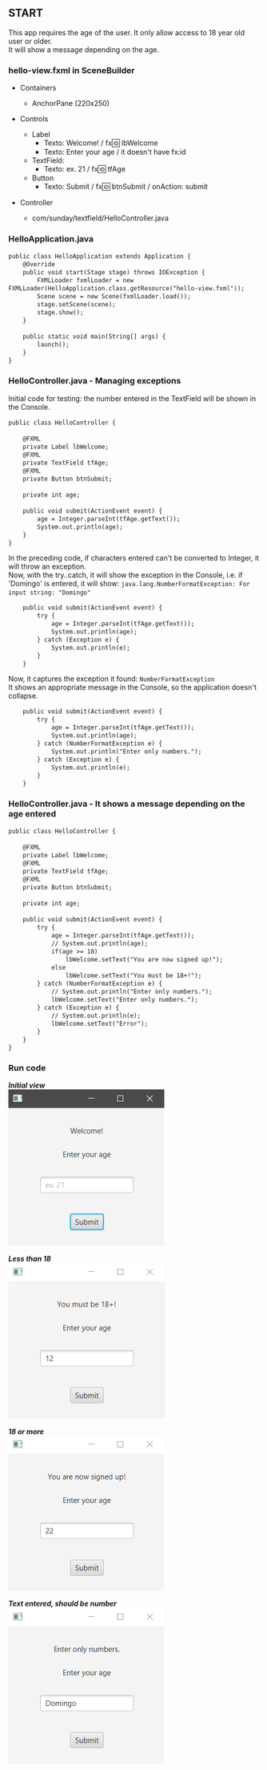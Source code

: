 ## START
This app requires the age of the user. It only allow access to 18 year old user or older.   
It will show a message depending on the age.

### hello-view.fxml in SceneBuilder

- Containers
  - AnchorPane (220x250)  


- Controls
  - Label
    - Texto: Welcome! / fx:id: lbWelcome
    - Texto: Enter your age / it doesn't have fx:id
  - TextField:
    - Texto: ex. 21 / fx:id: tfAge
  - Button
    - Texto: Submit / fx:id: btnSubmit / onAction: submit


- Controller
  - com/sunday/textfield/HelloController.java

### HelloApplication.java

~~~
public class HelloApplication extends Application {
    @Override
    public void start(Stage stage) throws IOException {
        FXMLLoader fxmlLoader = new FXMLLoader(HelloApplication.class.getResource("hello-view.fxml"));
        Scene scene = new Scene(fxmlLoader.load());
        stage.setScene(scene);
        stage.show();
    }

    public static void main(String[] args) {
        launch();
    }
}
~~~

### HelloController.java - Managing exceptions

Initial code for testing: the number entered in the TextField will be shown in the Console.

~~~
public class HelloController {

    @FXML
    private Label lbWelcome;
    @FXML
    private TextField tfAge;
    @FXML
    private Button btnSubmit;

    private int age;

    public void submit(ActionEvent event) {
        age = Integer.parseInt(tfAge.getText());
        System.out.println(age);
    }
}
~~~

In the preceding code, if characters entered can't be converted to Integer, it will throw an exception.  
Now, with the try..catch, it will show the exception in the Console, i.e. if 'Domingo' is entered, it will show: `java.lang.NumberFormatException: For input string: "Domingo"`

~~~
    public void submit(ActionEvent event) {
        try {
            age = Integer.parseInt(tfAge.getText());
            System.out.println(age);
        } catch (Exception e) {
            System.out.println(e);
        }
    }
~~~

Now, it captures the exception it found: `NumberFormatException`  
It shows an appropriate message in the Console, so the application doesn't collapse.

~~~
    public void submit(ActionEvent event) {
        try {
            age = Integer.parseInt(tfAge.getText());
            System.out.println(age);
        } catch (NumberFormatException e) {
            System.out.println("Enter only numbers.");
        } catch (Exception e) {
            System.out.println(e);
        }
    }
~~~

### HelloController.java - It shows a message depending on the age entered

~~~
public class HelloController {

    @FXML
    private Label lbWelcome;
    @FXML
    private TextField tfAge;
    @FXML
    private Button btnSubmit;

    private int age;

    public void submit(ActionEvent event) {
        try {
            age = Integer.parseInt(tfAge.getText());
            // System.out.println(age);
            if(age >= 18)
                lbWelcome.setText("You are now signed up!");
            else
                lbWelcome.setText("You must be 18+!");
        } catch (NumberFormatException e) {
            // System.out.println("Enter only numbers.");
            lbWelcome.setText("Enter only numbers.");
        } catch (Exception e) {
            // System.out.println(e);
            lbWelcome.setText("Error");
        }
    }
}
~~~

### Run code

***Initial view***  
![](src/main/resources/images/enter-age.png)

***Less than 18***  
![](src/main/resources/images/less-than-18.png)

***18 or more***  
![](src/main/resources/images/18-or-more.png)

***Text entered, should be number***  
![](src/main/resources/images/text-entered.png)

